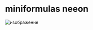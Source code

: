 # miniformulas neeon

![изображение](https://user-images.githubusercontent.com/65603607/111441416-fa634100-870f-11eb-91e7-a933fd38e792.png)
